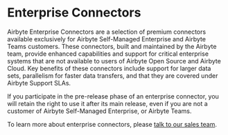 # Enterprise Connectors

Airbyte Enterprise Connectors are a selection of premium connectors available exclusively for Airbyte Self-Managed Enterprise and Airbyte Teams customers. These connectors, built and maintained by the Airbyte team, provide enhanced capabilities and support for critical enterprise systems that are not available to users of Airbyte Open Source and Airbyte Cloud. Key benefits of these connectors include support for larger data sets, parallelism for faster data transfers, and that they are covered under Airbyte Support SLAs. 

If you participate in the pre-release phase of an enterprise connector, you will retain the right to use it after its main release, even if you are not a customer of Airbyte Self-Managed Enterprise, or Airbyte Teams.

To learn more about enterprise connectors, please [talk to our sales team](https://airbyte.com/company/talk-to-sales).
